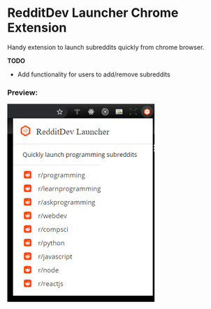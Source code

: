 # RedditDev Launcher Chrome Extension

Handy extension to launch subreddits quickly from chrome browser. 

__TODO__

* Add functionality for users to add/remove subreddits 


### Preview:

![preview](images/preview.PNG)
